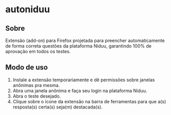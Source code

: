 # autoniduu

## Sobre

Extensão (add-on) para Firefox projetada para preencher automaticamente de forma correta questões da plataforma Niduu, garantindo 100% de aprovação em todos os testes.

## Modo de uso

1. Instale a extensão temporariamente e dê permissões sobre janelas anônimas pra mesma.
2. Abra uma janela anônima e faça seu login na plataforma Niduu.
3. Abra o teste desejado.
4. Clique sobre o ícone da extensão na barra de ferramentas para que a(s) resposta(s) certa(s) seja(m) destacada(s).
